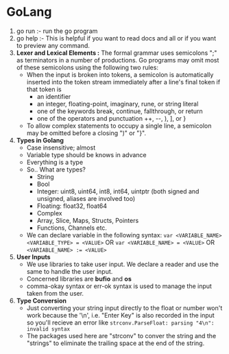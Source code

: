 # GoLang

1. go run :- run the go program
2. go help :- This is helpful if you want to read docs and all or if you want to preview any command.
3. **Lexer and Lexical Elements :** 
   The formal grammar uses semicolons ";" as terminators in a number of productions. Go programs may omit most of these semicolons using the following two rules:
   - When the input is broken into tokens, a semicolon is automatically inserted into the token stream immediately after a line's final token if that token is 
     - an identifier
     - an integer, floating-point, imaginary, rune, or string literal
     - one of the keywords break, continue, fallthrough, or return 
     - one of the operators and punctuation ++, --, ), ], or }
   - To allow complex statements to occupy a single line, a semicolon may be omitted before a closing ")" or "}".
4. **Types in Golang**
   - Case insensitive; almost
   - Variable type should be knows in advance
   - Everything is a type
   - So.. What are types?
      - String
      - Bool
      - Integer: uint8, uint64, int8, int64, uintptr (both signed and unsigned, aliases are involved too)
      - Floating: float32, float64
      - Complex 
      - Array, Slice, Maps, Structs, Pointers
      - Functions, Channels etc.
   - We can declare variable in the following syntax:
            ```var <VARIABLE_NAME> <VARIABLE_TYPE> = <VALUE>```
                        OR
            ```var <VARIABLE_NAME> = <VALUE>```
                        OR
            ```<VARIABLE_NAME> := <VALUE>```
5. **User Inputs** 
   - We use libraries to take user input. We declare a reader and use the same to handle the user input.
   - Concerned libraries are **bufio** and **os**
   - comma-okay syntax or err-ok syntax is used to manage the input taken from the user.
6. **Type Conversion**
   -  Just converting your string input directly to the float or number won't work because the '\n', i.e. "Enter Key" is also recorded in the input so you'll recieve an error like ```strconv.ParseFloat: parsing "4\n": invalid syntax```
   -  The packages used here are "strconv" to conver the string and the "strings" to eliminate the trailing space at the end of the string.